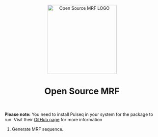 <p align="center"> <a>
    <img title="Open Source MRF LOGO" src="" width="225">
  </a></p>
<h1 align="center"> Open Source MRF </h1> <br>

**Please note:** You need to install Pulseq in your system for the package to run. Visit their [GitHub page](http://pulseq.github.io/) for more information

1. Generate MRF sequence. 
